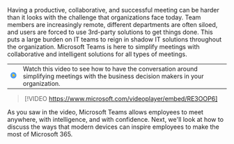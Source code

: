 ﻿
Having a productive, collaborative, and successful meeting can be harder than it looks with the challenge that organizations face today. Team members are increasingly remote, different departments are often siloed, and users are forced to use 3rd-party solutions to get things done. This puts a large burden on IT teams to reign in shadow IT solutions throughout the organization.  Microsoft Teams is here to simplify meetings with collaborative and intelligent solutions for all types of meetings.

|||
| :-- | :-- |
| ![Icon indicating play video](../media/videoicon.png)| Watch this video to see how to have the conversation around simplifying meetings with the business decision makers in your organization.|

>[!VIDEO https://www.microsoft.com/videoplayer/embed/RE3OOP6]

As you saw in the video, Microsoft Teams allows employees to meet anywhere, with intelligence, and with confidence.  Next, we'll look at how to discuss the ways that modern devices can inspire employees to make the most of Microsoft 365.